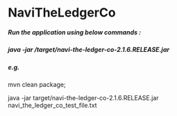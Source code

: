 # NaviTheLedgerCo
##### Run the application using below commands :
##### java -jar <package folder>/target/navi-the-ledger-co-2.1.6.RELEASE.jar <file path>
##### e.g.

mvn clean package;

java -jar target/navi-the-ledger-co-2.1.6.RELEASE.jar navi_the_ledger_co_test_file.txt
